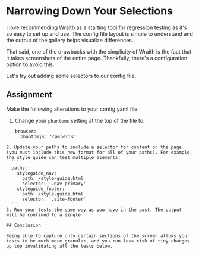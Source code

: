 # Narrowing Down Your Selections

I love recommending Wraith as a starting tool for regression testing as it's so easy to set up and use. The config file layout is simple to understand and the output of the gallery helps visualize differences.

That said, one of the drawbacks with the simplicity of Wraith is the fact that it takes screenshots of the entire page. Thankfully, there's a configuration option to avoid this.

Let's try out adding some selectors to our config file.

## Assignment

Make the following alterations to your config.yaml file.

1. Change your `phantoms` setting at the top of the file to:
	```
	browser:
	  phantomjs: 'casperjs'
  ```
2. Update your paths to include a selector for content on the page (you must include this new format for all of your paths). For example, the style guide can test multiple elements:
	```
	paths:
	  styleguide_nav:
	    path: /style-guide.html
	    selector: '.nav-primary'
	  styleguide_footer:
	    path: /style-guide.html
	    selector: '.site-footer'
	```
3. Run your tests the same way as you have in the past. The output will be confined to a single 

## Conclusion

Being able to capture only certain sections of the screen allows your tests to be much more granular, and you run less risk of tiny changes up top invalidating all the tests below.
